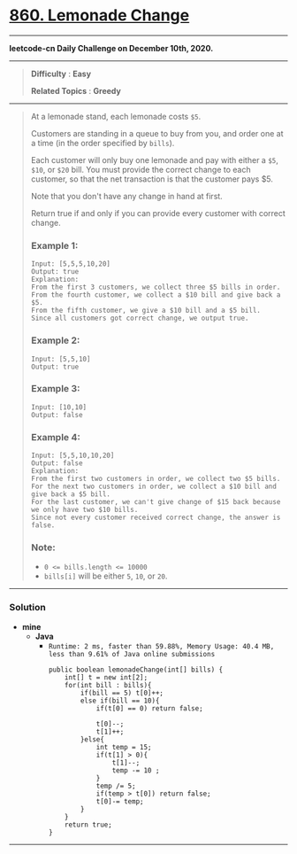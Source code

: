 # [860. Lemonade Change](https://leetcode.com/problems/lemonade-change/)

---

**leetcode-cn Daily Challenge on December 10th, 2020.**

---

> **Difficulty** : **Easy**
>
> **Related Topics** : **Greedy**

---

> At a lemonade stand, each lemonade costs `$5`.
>
> Customers are standing in a queue to buy from you, and order one at a time (in the order specified by `bills`).
>
> Each customer will only buy one lemonade and pay with either a `$5`, `$10`, or `$20` bill.  You must provide the correct change to each customer, so that the net transaction is that the customer pays $5.
>
> Note that you don't have any change in hand at first.
>
> Return true if and only if you can provide every customer with correct change.
>
>
>
> ### Example 1:
> ```
> Input: [5,5,5,10,20]
> Output: true
> Explanation:
> From the first 3 customers, we collect three $5 bills in order.
> From the fourth customer, we collect a $10 bill and give back a $5.
> From the fifth customer, we give a $10 bill and a $5 bill.
> Since all customers got correct change, we output true.
> ```
>
> ### Example 2:
> ```
> Input: [5,5,10]
> Output: true
> ```
>
> ### Example 3:
> ```
> Input: [10,10]
> Output: false
> ```
>
> ### Example 4:
> ```
> Input: [5,5,10,10,20]
> Output: false
> Explanation:
> From the first two customers in order, we collect two $5 bills.
> For the next two customers in order, we collect a $10 bill and give back a $5 bill.
> For the last customer, we can't give change of $15 back because we only have two $10 bills.
> Since not every customer received correct change, the answer is false.
> ```
>
> ### Note:
> * `0 <= bills.length <= 10000`
> * `bills[i]` will be either `5`, `10`, or `20`.


---


### Solution
* **mine**
  * **Java**
    * `Runtime: 2 ms, faster than 59.88%, Memory Usage: 40.4 MB, less than 9.61% of Java online submissions`
      ```
      public boolean lemonadeChange(int[] bills) {
          int[] t = new int[2];
          for(int bill : bills){
              if(bill == 5) t[0]++;
              else if(bill == 10){
                  if(t[0] == 0) return false;

                  t[0]--;
                  t[1]++;
              }else{
                  int temp = 15;
                  if(t[1] > 0){
                      t[1]--;
                      temp -= 10 ;
                  }
                  temp /= 5;
                  if(temp > t[0]) return false;
                  t[0]-= temp;
              }
          }
          return true;
      }
      ```

---


